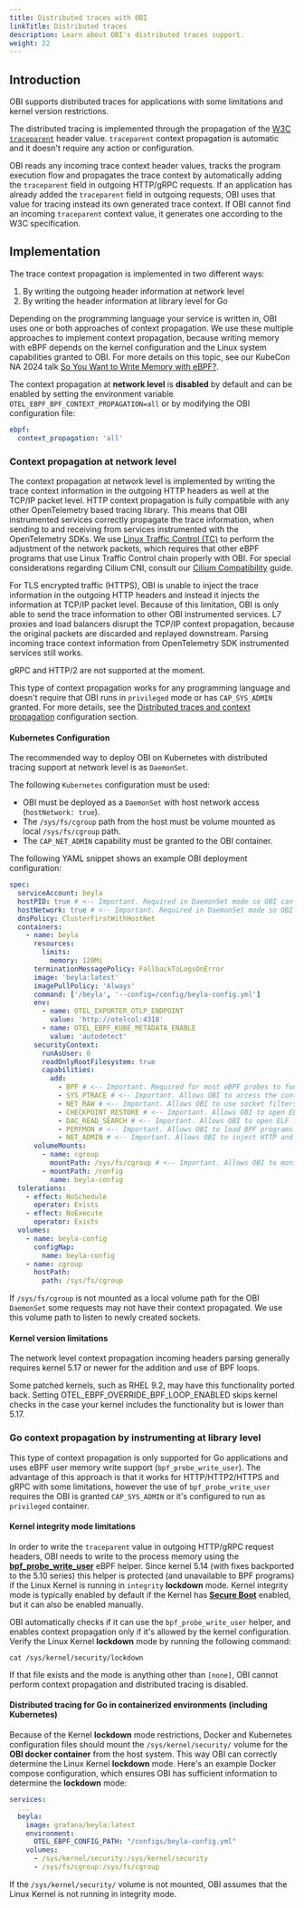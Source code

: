 ```yaml
---
title: Distributed traces with OBI
linkTitle: Distributed traces
description: Learn about OBI's distributed traces support.
weight: 22
---
```


## Introduction

OBI supports distributed traces for applications with some limitations and
kernel version restrictions.

The distributed tracing is implemented through the propagation of the
[W3C `traceparent`](https://www.w3.org/TR/trace-context/) header value.
`traceparent` context propagation is automatic and it doesn't require any action
or configuration.

OBI reads any incoming trace context header values, tracks the program execution
flow and propagates the trace context by automatically adding the `traceparent`
field in outgoing HTTP/gRPC requests. If an application has already added the
`traceparent` field in outgoing requests, OBI uses that value for tracing
instead its own generated trace context. If OBI cannot find an incoming
`traceparent` context value, it generates one according to the W3C
specification.

## Implementation

The trace context propagation is implemented in two different ways:

1. By writing the outgoing header information at network level
2. By writing the header information at library level for Go

Depending on the programming language your service is written in, OBI uses one
or both approaches of context propagation. We use these multiple approaches to
implement context propagation, because writing memory with eBPF depends on the
kernel configuration and the Linux system capabilities granted to OBI. For more
details on this topic, see our KubeCon NA 2024 talk
[So You Want to Write Memory with eBPF?](https://www.youtube.com/watch?v=TUiVX-44S9s).

The context propagation at **network level** is **disabled** by default and can
be enabled by setting the environment variable
`OTEL_EBPF_BPF_CONTEXT_PROPAGATION=all` or by modifying the OBI configuration
file:

```yaml
ebpf:
  context_propagation: 'all'
```

### Context propagation at network level

The context propagation at network level is implemented by writing the trace
context information in the outgoing HTTP headers as well at the TCP/IP packet
level. HTTP context propagation is fully compatible with any other OpenTelemetry
based tracing library. This means that OBI instrumented services correctly
propagate the trace information, when sending to and receiving from services
instrumented with the OpenTelemetry SDKs. We use
[Linux Traffic Control (TC)](<https://en.wikipedia.org/wiki/Tc_(Linux)>) to
perform the adjustment of the network packets, which requires that other eBPF
programs that use Linux Traffic Control chain properly with OBI. For special
considerations regarding Cilium CNI, consult our
[Cilium Compatibility](../cilium-compatibility/) guide.

For TLS encrypted traffic (HTTPS), OBI is unable to inject the trace information
in the outgoing HTTP headers and instead it injects the information at TCP/IP
packet level. Because of this limitation, OBI is only able to send the trace
information to other OBI instrumented services. L7 proxies and load balancers
disrupt the TCP/IP context propagation, because the original packets are
discarded and replayed downstream. Parsing incoming trace context information
from OpenTelemetry SDK instrumented services still works.

gRPC and HTTP/2 are not supported at the moment.

This type of context propagation works for any programming language and doesn't
require that OBI runs in `privileged` mode or has `CAP_SYS_ADMIN` granted. For
more details, see the
[Distributed traces and context propagation](../configure/metrics-traces-attributes/)
configuration section.

#### Kubernetes Configuration

The recommended way to deploy OBI on Kubernetes with distributed tracing support
at network level is as `DaemonSet`.

The following `Kubernetes` configuration must be used:

- OBI must be deployed as a `DaemonSet` with host network access
  (`hostNetwork: true`).
- The `/sys/fs/cgroup` path from the host must be volume mounted as local
  `/sys/fs/cgroup` path.
- The `CAP_NET_ADMIN` capability must be granted to the OBI container.

The following YAML snippet shows an example OBI deployment configuration:

```yaml
spec:
  serviceAccount: beyla
  hostPID: true # <-- Important. Required in DaemonSet mode so OBI can discover all monitored processes
  hostNetwork: true # <-- Important. Required in DaemonSet mode so OBI can see all network packets
  dnsPolicy: ClusterFirstWithHostNet
  containers:
    - name: beyla
      resources:
        limits:
          memory: 120Mi
      terminationMessagePolicy: FallbackToLogsOnError
      image: 'beyla:latest'
      imagePullPolicy: 'Always'
      command: ['/beyla', '--config=/config/beyla-config.yml']
      env:
        - name: OTEL_EXPORTER_OTLP_ENDPOINT
          value: 'http://otelcol:4318'
        - name: OTEL_EBPF_KUBE_METADATA_ENABLE
          value: 'autodetect'
      securityContext:
        runAsUser: 0
        readOnlyRootFilesystem: true
        capabilities:
          add:
            - BPF # <-- Important. Required for most eBPF probes to function correctly.
            - SYS_PTRACE # <-- Important. Allows OBI to access the container namespaces and inspect executables.
            - NET_RAW # <-- Important. Allows OBI to use socket filters for http requests.
            - CHECKPOINT_RESTORE # <-- Important. Allows OBI to open ELF files.
            - DAC_READ_SEARCH # <-- Important. Allows OBI to open ELF files.
            - PERFMON # <-- Important. Allows OBI to load BPF programs.
            - NET_ADMIN # <-- Important. Allows OBI to inject HTTP and TCP context propagation information.
      volumeMounts:
        - name: cgroup
          mountPath: /sys/fs/cgroup # <-- Important. Allows OBI to monitor all newly sockets to track outgoing requests.
        - mountPath: /config
          name: beyla-config
  tolerations:
    - effect: NoSchedule
      operator: Exists
    - effect: NoExecute
      operator: Exists
  volumes:
    - name: beyla-config
      configMap:
        name: beyla-config
    - name: cgroup
      hostPath:
        path: /sys/fs/cgroup
```

If `/sys/fs/cgroup` is not mounted as a local volume path for the OBI
`DaemonSet` some requests may not have their context propagated. We use this
volume path to listen to newly created sockets.

#### Kernel version limitations

The network level context propagation incoming headers parsing generally
requires kernel 5.17 or newer for the addition and use of BPF loops.

Some patched kernels, such as RHEL 9.2, may have this functionality ported back.
Setting OTEL_EBPF_OVERRIDE_BPF_LOOP_ENABLED skips kernel checks in the case your
kernel includes the functionality but is lower than 5.17.

### Go context propagation by instrumenting at library level

This type of context propagation is only supported for Go applications and uses
eBPF user memory write support (`bpf_probe_write_user`). The advantage of this
approach is that it works for HTTP/HTTP2/HTTPS and gRPC with some limitations,
however the use of `bpf_probe_write_user` requires the OBI is granted
`CAP_SYS_ADMIN` or it's configured to run as `privileged` container.

#### Kernel integrity mode limitations

In order to write the `traceparent` value in outgoing HTTP/gRPC request headers,
OBI needs to write to the process memory using the
[**bpf_probe_write_user**](https://www.man7.org/linux/man-pages/man7/bpf-helpers.7.html)
eBPF helper. Since kernel 5.14 (with fixes backported to the 5.10 series) this
helper is protected (and unavailable to BPF programs) if the Linux Kernel is
running in `integrity` **lockdown** mode. Kernel integrity mode is typically
enabled by default if the Kernel has
[**Secure Boot**](https://wiki.debian.org/SecureBoot) enabled, but it can also
be enabled manually.

OBI automatically checks if it can use the `bpf_probe_write_user` helper, and
enables context propagation only if it's allowed by the kernel configuration.
Verify the Linux Kernel **lockdown** mode by running the following command:

```shell
cat /sys/kernel/security/lockdown
```

If that file exists and the mode is anything other than `[none]`, OBI cannot
perform context propagation and distributed tracing is disabled.

#### Distributed tracing for Go in containerized environments (including Kubernetes)

Because of the Kernel **lockdown** mode restrictions, Docker and Kubernetes
configuration files should mount the `/sys/kernel/security/` volume for the
**OBI docker container** from the host system. This way OBI can correctly
determine the Linux Kernel **lockdown** mode. Here's an example Docker compose
configuration, which ensures OBI has sufficient information to determine the
**lockdown** mode:

```yaml
services:
  ...
  beyla:
    image: grafana/beyla:latest
    environment:
      OTEL_EBPF_CONFIG_PATH: "/configs/beyla-config.yml"
    volumes:
      - /sys/kernel/security:/sys/kernel/security
      - /sys/fs/cgroup:/sys/fs/cgroup
```

If the `/sys/kernel/security/` volume is not mounted, OBI assumes that the Linux
Kernel is not running in integrity mode.

